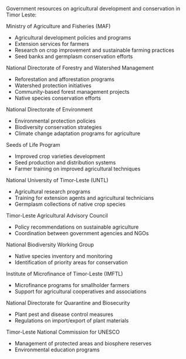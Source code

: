 Government resources on agricultural development and conservation in Timor Leste:

Ministry of Agriculture and Fisheries (MAF)
- Agricultural development policies and programs
- Extension services for farmers
- Research on crop improvement and sustainable farming practices
- Seed banks and germplasm conservation efforts

National Directorate of Forestry and Watershed Management
- Reforestation and afforestation programs 
- Watershed protection initiatives
- Community-based forest management projects
- Native species conservation efforts

National Directorate of Environment
- Environmental protection policies
- Biodiversity conservation strategies
- Climate change adaptation programs for agriculture

Seeds of Life Program 
- Improved crop varieties development
- Seed production and distribution systems
- Farmer training on improved agricultural techniques

National University of Timor-Leste (UNTL)
- Agricultural research programs
- Training for extension agents and agricultural technicians
- Germplasm collections of native crop species

Timor-Leste Agricultural Advisory Council
- Policy recommendations on sustainable agriculture
- Coordination between government agencies and NGOs

National Biodiversity Working Group
- Native species inventory and monitoring
- Identification of priority areas for conservation

Institute of Microfinance of Timor-Leste (IMFTL)  
- Microfinance programs for smallholder farmers
- Support for agricultural cooperatives and associations

National Directorate for Quarantine and Biosecurity
- Plant pest and disease control measures
- Regulations on import/export of plant materials

Timor-Leste National Commission for UNESCO
- Management of protected areas and biosphere reserves
- Environmental education programs